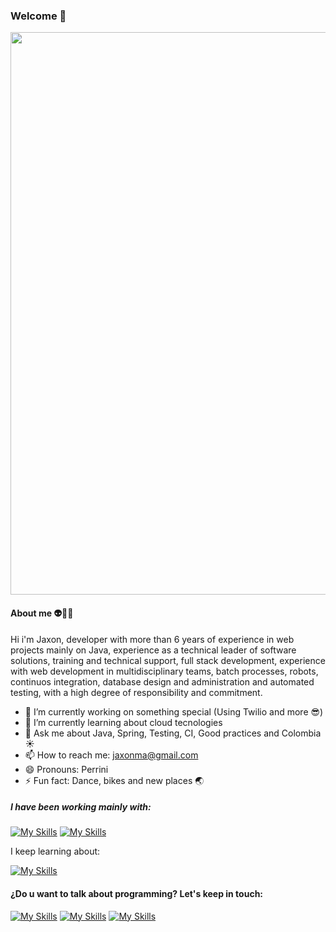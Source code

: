### Welcome 👋

<img src="https://user-images.githubusercontent.com/16148737/158524761-06750753-ce52-44a0-bfa9-c3d132f6a486.jpg" width="900" align="center">

#### About me 👽🦄✨

Hi i'm Jaxon, developer with more than 6 years of experience in web projects mainly on Java, experience as a technical leader of software solutions, training and technical support, full stack development, experience with web development in multidisciplinary teams, batch processes, robots, continuos integration, database design and administration and automated testing, with a high degree of responsibility and commitment.

- 🔭 I’m currently working on something special (Using Twilio and more 😎)
- 🌱 I’m currently learning about cloud tecnologies
- 💬 Ask me about Java, Spring, Testing, CI, Good practices and Colombia ☀️
- 📫 How to reach me: jaxonma@gmail.com
- 😄 Pronouns: Perrini
- ⚡ Fun fact: Dance, bikes and new places 🌏 

##### I have been working mainly with:

[![My Skills](https://skillicons.dev/icons?i=js,html,css,bootstrap,angular,react,jquery)]()
[![My Skills](https://skillicons.dev/icons?i=java,spring,scala,kubernetes,jenkins,graphql,firebase,mysql,mongodb,postgres)]()

I keep learning about:

[![My Skills](https://skillicons.dev/icons?i=aws,azure,kubernetes,py,nodejs)]()


#### ¿Do u want to talk about programming? Let's keep in touch:

[![My Skills](https://skillicons.dev/icons?i=linkedin)](https://www.linkedin.com/in/jaxon-julian-munoz-avendano/)
[![My Skills](https://skillicons.dev/icons?i=stackoverflow)](https://stackoverflow.com/users/5870012/jaxonjma)
[![My Skills](https://skillicons.dev/icons?i=instagram)](https://www.instagram.com/jaxon.julian/)


